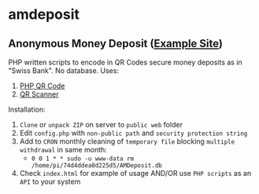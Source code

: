 # amdeposit
## Anonymous Money Deposit ([Example Site](https://zygtech.pl/amdeposit/))

PHP written scripts to encode in QR Codes secure money deposits as in "Swiss Bank". No database. Uses:

1. [PHP QR Code](http://phpqrcode.sourceforge.net/)
2. [QR Scanner](https://nimiq.github.io/qr-scanner/)

Installation:
1. `Clone` or `unpack ZIP` on server to `public web` folder
2. Edit `config.php` with `non-public path` and `security protection string`
3. Add to `CRON` monthly cleaning of `temporary file` blocking `multiple withdrawal` in same month:
    + `0 0 1 * * sudo -u www-data rm /home/pi/74d4ddea0d225d5/AMDeposit.db`
4. Check `index.html` for example of usage AND/OR use `PHP scripts` as an `API` to your system
